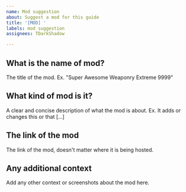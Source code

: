 ```yaml
---
name: Mod suggestion
about: Suggest a mod for this guide
title: '[MOD] '
labels: mod suggestion
assignees: TDarkShadow

---
```


## What is the name of mod?

The title of the mod. Ex. "Super Awesome Weaponry Extreme 9999"

## What kind of mod is it?

A clear and concise description of what the mod is about. Ex. It adds or changes this or that [...]

## The link of the mod

The link of the mod, doesn't matter where it is being hosted.

## Any additional context

Add any other context or screenshots about the mod here.
